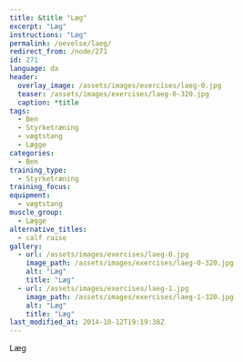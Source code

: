 ```yaml
---
title: &title "Læg"
excerpt: "Læg"
instructions: "Læg"
permalink: /oevelse/laeg/
redirect_from: /node/271
id: 271
language: da
header:
  overlay_image: /assets/images/exercises/laeg-0.jpg
  teaser: /assets/images/exercises/laeg-0-320.jpg
  caption: *title
tags:
  - Ben
  - Styrketræning
  - vægtstang
  - Lægge
categories:
  - Ben
training_type: 
  - Styrketræning
training_focus: 
equipment:
  - vægtstang
muscle_group:
  - Lægge
alternative_titles:
  - calf raise
gallery:
  - url: /assets/images/exercises/laeg-0.jpg
    image_path: /assets/images/exercises/laeg-0-320.jpg
    alt: "Læg"
    title: "Læg"
  - url: /assets/images/exercises/laeg-1.jpg
    image_path: /assets/images/exercises/laeg-1-320.jpg
    alt: "Læg"
    title: "Læg"
last_modified_at: 2014-10-12T19:19:38Z
---
```


Læg
